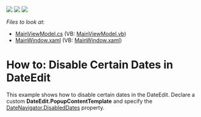 <!-- default badges list -->
![](https://img.shields.io/endpoint?url=https://codecentral.devexpress.com/api/v1/VersionRange/128644715/21.1.5%2B)
[![](https://img.shields.io/badge/Open_in_DevExpress_Support_Center-FF7200?style=flat-square&logo=DevExpress&logoColor=white)](https://supportcenter.devexpress.com/ticket/details/T237950)
[![](https://img.shields.io/badge/📖_How_to_use_DevExpress_Examples-e9f6fc?style=flat-square)](https://docs.devexpress.com/GeneralInformation/403183)
<!-- default badges end -->
<!-- default file list -->
*Files to look at*:

* [MainViewModel.cs](./CS/WpfApplication241/MainViewModel.cs) (VB: [MainViewModel.vb](./VB/WpfApplication241/MainViewModel.vb))
* [MainWindow.xaml](./CS/WpfApplication241/MainWindow.xaml) (VB: [MainWindow.xaml](./VB/WpfApplication241/MainWindow.xaml))
<!-- default file list end -->
# How to: Disable Certain Dates in DateEdit

This example shows how to disable certain dates in the DateEdit. Declare a custom **DateEdit.PopupContentTemplate** and specify the [DateNavigator.DisabledDates](https://docs.devexpress.com/WPF/DevExpress.Xpf.Editors.DateNavigator.DateNavigator.DisabledDates) property.

<br/>


